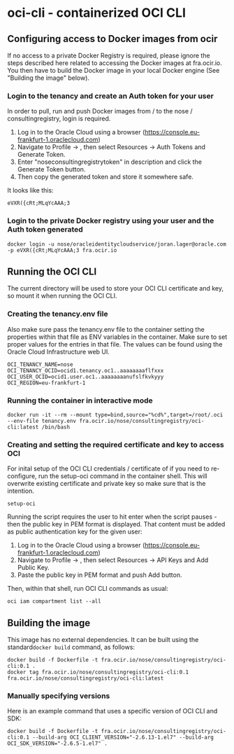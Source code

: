 # oci-cli - containerized OCI CLI

## Configuring access to Docker images from ocir
If no access to a private Docker Registry is required, 
please ignore the steps described here related to accessing the Docker images at fra.ocir.io.
You then have to build the Docker image in your local Docker engine (See "Building the image" below).

### Login to the tenancy and create an Auth token for your user
In order to pull, run and push Docker images from / to the nose / consultingregistry, login is required.

1. Log in to the Oracle Cloud using a browser (https://console.eu-frankfurt-1.oraclecloud.com)
2. Navigate to Profile -> <user>, then select Resources -> Auth Tokens and Generate Token.
3. Enter "noseconsultingregistrytoken" in description and click the Generate Token button.
4. Then copy the generated token and store it somewhere safe.

It looks like this:
```
eVXR({cRt;MLqYcAAA;3
```

### Login to the private Docker registry using your user and the Auth token generated
```
docker login -u nose/oracleidentitycloudservice/joran.lager@oracle.com -p eVXR({cRt;MLqYcAAA;3 fra.ocir.io
```

## Running the OCI CLI

The current directory will be used to store your OCI CLI certificate and key, so mount it when running the OCI CLI.

### Creating the tenancy.env file
Also make sure pass the tenancy.env file to the container setting the properties within that file as ENV variables in the container.
Make sure to set proper values for the entries in that file.
The values can be found using the Oracle Cloud Infrastructure web UI.

```
OCI_TENANCY_NAME=nose
OCI_TENANCY_OCID=ocid1.tenancy.oc1..aaaaaaaaflfxxx
OCI_USER_OCID=ocid1.user.oc1..aaaaaaaanufslfkvkyyy
OCI_REGION=eu-frankfurt-1
```

### Running the container in interactive mode
```
docker run -it --rm --mount type=bind,source="%cd%",target=/root/.oci --env-file tenancy.env fra.ocir.io/nose/consultingregistry/oci-cli:latest /bin/bash
```

### Creating and setting the required certificate and key to access OCI
For inital setup of the OCI CLI credentials / certificate of if you need to re-configure, run the setup-oci command in the container shell.
This will overwrite existing certificate and private key so make sure that is the intention.
```
setup-oci
```
Running the script requires the user to hit enter when the script pauses - then the public key in PEM format is displayed.
That content must be added as public authentication key for the given user:
1. Log in to the Oracle Cloud using a browser (https://console.eu-frankfurt-1.oraclecloud.com)
2. Navigate to Profile -> <user>, then select Resources -> API Keys and Add Public Key.
3. Paste the public key in PEM format and push Add button.

Then, within that shell, run OCI CLI commands as usual:
```
oci iam compartment list --all
```

## Building the image

This image has no external dependencies. It can be built using the standard`docker build` command, as follows: 

```
docker build -f Dockerfile -t fra.ocir.io/nose/consultingregistry/oci-cli:0.1 .
docker tag fra.ocir.io/nose/consultingregistry/oci-cli:0.1 fra.ocir.io/nose/consultingregistry/oci-cli:latest
```

### Manually specifying versions

Here is an example command that uses a specific version of OCI CLI and SDK:

```
docker build -f Dockerfile -t fra.ocir.io/nose/consultingregistry/oci-cli:0.1 --build-arg OCI_CLIENT_VERSION="-2.6.13-1.el7" --build-arg OCI_SDK_VERSION="-2.6.5-1.el7" .
```

